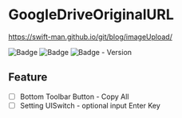 # GoogleDriveOriginalURL

https://swift-man.github.io/git/blog/imageUpload/  

![Badge](https://img.shields.io/badge/Swift-white.svg?style=flat-square&logo=Swift)
![Badge](https://img.shields.io/badge/SwiftUI-001b87.svg?style=flat-square&logo=Swift&logoColor=black)
![Badge - Version](https://img.shields.io/badge/Version-0.0.1-1177AA?style=flat-square)

## Feature
- [ ] Bottom Toolbar Button - Copy All  
- [ ] Setting UISwitch - optional input Enter Key 
